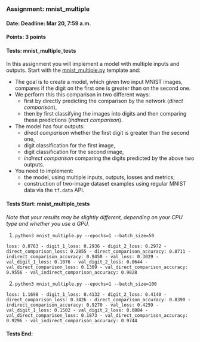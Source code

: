 ### Assignment: mnist_multiple
#### Date: Deadline: Mar 20, 7:59 a.m.
#### Points: 3 points
#### Tests: mnist_multiple_tests

In this assignment you will implement a model with multiple inputs and outputs.
Start with the [mnist_multiple.py](https://github.com/ufal/npfl114/tree/master/labs/04/mnist_multiple.py)
template and:
- The goal is to create a model, which given two input MNIST images, compares if the
  digit on the first one is greater than on the second one.
- We perform this this comparison in two different ways:
  - first by directly predicting the comparison by the network (_direct comparison_),
  - then by first classifying the images into digits and then comparing these predictions (_indirect comparison_).
- The model has four outputs:
  - _direct comparison_ whether the first digit is greater than the second one,
  - digit classification for the first image,
  - digit classification for the second image,
  - _indirect comparison_ comparing the digits predicted by the above two outputs.
- You need to implement:
  - the model, using multiple inputs, outputs, losses and metrics;
  - construction of two-image dataset examples using regular MNIST data via the `tf.data` API.

#### Tests Start: mnist_multiple_tests
_Note that your results may be slightly different, depending on your CPU type and whether you use a GPU._
1. `python3 mnist_multiple.py --epochs=1 --batch_size=50`
```
loss: 0.8763 - digit_1_loss: 0.2936 - digit_2_loss: 0.2972 - direct_comparison_loss: 0.2855 - direct_comparison_accuracy: 0.8711 - indirect_comparison_accuracy: 0.9450 - val_loss: 0.3029 - val_digit_1_loss: 0.1076 - val_digit_2_loss: 0.0644 - val_direct_comparison_loss: 0.1309 - val_direct_comparison_accuracy: 0.9556 - val_indirect_comparison_accuracy: 0.9828
```
2. `python3 mnist_multiple.py --epochs=1 --batch_size=100`
```
loss: 1.1698 - digit_1_loss: 0.4132 - digit_2_loss: 0.4140 - direct_comparison_loss: 0.3426 - direct_comparison_accuracy: 0.8390 - indirect_comparison_accuracy: 0.9270 - val_loss: 0.4259 - val_digit_1_loss: 0.1502 - val_digit_2_loss: 0.0884 - val_direct_comparison_loss: 0.1873 - val_direct_comparison_accuracy: 0.9296 - val_indirect_comparison_accuracy: 0.9744
```
#### Tests End:
